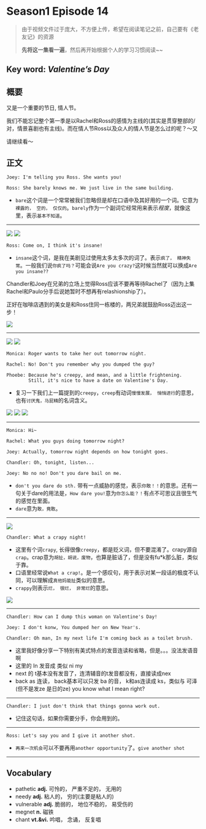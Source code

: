 # Season1 Episode 14

> 由于视频文件过于庞大，不方便上传，希望在阅读笔记之前，自己要有《老友记》的资源
>
> **先将这一集看一遍**，然后再开始根据个人的学习习惯阅读~~

## Key word:  *Valentine’s Day*

## 概要

又是一个重要的节日, 情人节。

我们不能忘记整个第一季是以Rachel和Ross的感情为主线的(其实是贯穿整部的/对，情景喜剧也有主线)。而在情人节Ross以及众人的情人节是怎么过的呢？～又

请继续看～

## 正文

```en
Joey: I'm telling you Ross. She wants you!

Ross: She barely knows me. We just live in the same building.
```

- `bare`这个词是一个常常被我们忽略但是却在口语中及其好用的一个词。它意为`裸露的， 空的， 仅仅的`。`barely`作为一个副词它经常用来表示*程度*，就像这里，表示`基本不知道`。

---
![](../source/image/season1/episode14/17.09.jpg)
![](../source/image/season1/episode14/17.09.jpg)

```en
Ross: Come on, I think it's insane!
```

- `insane`这个词，是我在美剧见过使用太多太多次的词了。表示`疯了， 精神失常`。一般我们说`你疯了吗？`可能会说`Are you crazy?`这时候当然就可以换成`Are you insane??`

Chandler和Joey在兄弟的立场上觉得Ross应该不要再等待Rachel了（因为上集Rachel和Paulo分手后说她暂时不想再有relashionship了）。

正好在咖啡店遇到的美女是和Ross住同一栋楼的，两兄弟就鼓励Ross迈出这一步！

![](../source/image/season1/episode14/42.06.jpg)

---

![](../source/image/season1/episode14/27.48.jpg)
![](../source/image/season1/episode14/27.58.jpg)

```en
Monica: Roger wants to take her out tomorrow night.

Rachel: No! Don't you remember why you dumped the guy?

Phoebe: Because he's creepy, and mean, and a little frightening.
        Still, it's nice to have a date on Valentine's Day.
```

- 复习一下我们上一篇提到的`creepy`，`creep`有动词`慢慢发展， 悄悄进行`的意思，也有`讨厌鬼，马屁精`的名词含义。

![](../source/image/season1/episode14/31.55.jpg)
![](../source/image/season1/episode14/32.00.jpg)
![](../source/image/season1/episode14/32.02.jpg)

---

```en
Monica: Hi~

Rachel: What you guys doing tomorrow night?

Joey: Actually, tomorrow night depends on how tonight goes.

Chandler: Oh, tonight, listen...

Joey: No no no! Don't you dare bail on me.
```

- `don't you dare do sth.` 带有一点威胁的感觉，表示`你敢！！`的意思。还有一句关于dare的用法是，`How dare you!`意为`你怎么能？！`有点不可思议且很生气的感觉在里面。
- `dare`意为`敢，竟敢`。

---

![](../source/image/season1/episode14/33.34.jpg)

```en
Chandler: What a crapy night!
```

- 这里有个词`crapy`, 长得很像`creepy`，都是贬义词，但不要混淆了。crapy源自`crap`。crap意为`胡扯，胡说，废物`，也算是脏话了，但是没有fu*k那么脏，类似于靠。
- 口语里经常说`What a crap!`。是一个感叹句，用于表示对某一段话的极度不认同，可以理解成`真他妈能扯`类似的意思。
- `crappy`则表示`烂， 很烂， 非常烂`的意思。

![](../source/image/season1/episode14/34.06.jpg)

---

```en
Chandler: How can I dump this woman on Valentine's Day!

Joey: I don't konw, You dumped her on New Year's.

Chandler: Oh man, In my next life I'm coming back as a toilet brush.
```

- 这里我好像分享一下特别有美式特点的发音连读和省略，但是。。。没法发语音啊
- 这里的 In 发音成 类似 ni my
- next 的 t基本没有发音了，连清辅音的t发音都没有，直接读成nex
- back as 连读， back基本可以只发 ba 的音， k和as连读成 ks，类似与 可泽(但不是发ze 是日的ze) you know what I mean right?

---

```en
Chandler: I just don't think that things gonna work out.
```

- 记住这句话，如果你需要分手，你会用到的。

---

```en
Ross: Let's say you and I give it another shot.
```

- `再来一次机会`可以不要再用`another opportunity`了。`give another shot`

---

## Vocabulary

- pathetic **adj.** 可怜的， 严重不足的， 无用的
- needy **adj.** 粘人的， 穷的(主要是粘人的)
- vulnerable **adj.** 脆弱的， 地位不稳的， 易受伤的
- megnet **n.** 磁铁
- chant **vt.&vi.** 吟唱， 念诵， 反复唱
